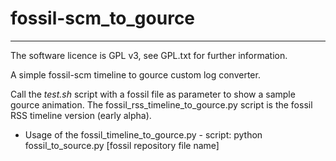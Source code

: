 # fossil-scm_to_gource
---

The software licence is GPL v3, see GPL.txt for further information.

A simple fossil-scm timeline to gource custom log converter.

Call the _test.sh_ script with a fossil file as parameter to show a sample gource animation.
The fossil_rss_timeline_to_gource.py script is the fossil RSS timeline version (early alpha).

* Usage of the fossil_timeline_to_gource.py - script:
      python fossil_to_source.py [fossil repository file name]

